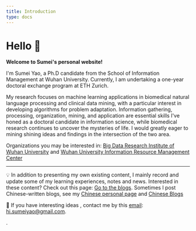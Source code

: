 ```yaml
---
title: Introduction
type: docs
---
```


# Hello 👋

**Welcome to Sumei's  personal website!**

I'm Sumei Yao, a Ph.D candidate from the School of Information Management at Wuhan University. Currently, I am undertaking a one-year doctoral exchange program at ETH Zurich.

My research focuses on machine learning applications in biomedical natural language processing and clinical data mining, with a particular interest in developing algorithms for problem adaptation. Information gathering, processing, organization, mining, and application are essential skills I've honed as a doctoral candidate in information science, while biomedical research continues to uncover the mysteries of life. I would greatly eager to mining shining ideas and findings in the intersection of the two area.

Organizations you may be interested in: [Big Data Research Institute of Wuhan University](http://bdi.whu.edu.cn/ ) and [Wuhan University Information Resource Management Center](https://csir.whu.edu.cn/index.htm)

<hr />

💡 In addition to presenting my own existing content, I mainly record and update some of my learning experiences, notes and news.  Interested in these content? Check out  this page: [Go to the blogs](/content/posts). Sometimes I post Chinese-written blogs, see my [Chinese personal page](/zh) and [Chinese Blogs](/zh/posts)

💬 If you have interesting ideas , contact me  by this [email](): hi.sumeiyao@gmail.com.

.
